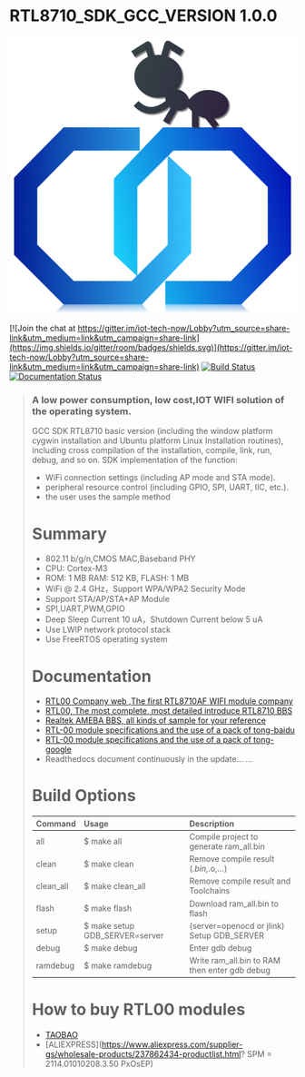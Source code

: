 # **RTL8710_SDK_GCC_VERSION 1.0.0** #

![logo_ex_new.png](docs/img/logo.png "logo")

[![Join the chat at https://gitter.im/iot-tech-now/Lobby?utm_source=share-link&utm_medium=link&utm_campaign=share-link](https://img.shields.io/gitter/room/badges/shields.svg)](https://gitter.im/iot-tech-now/Lobby?utm_source=share-link&utm_medium=link&utm_campaign=share-link)
[![Build Status](https://travis-ci.org/nodemcu/nodemcu-firmware.svg)](https://travis-ci.org/RtlduinoMan/rtlduino_gcc_version)
[![Documentation Status](https://img.shields.io/badge/docs-latest-yellow.svg?style=flat)](http://rtl8710.iot-tech-now.com/rtl8710/site/)
> 
> ### A low power consumption, low cost,IOT WIFI solution of the operating system.
>    GCC SDK RTL8710 basic version (including the window platform cygwin installation and Ubuntu platform Linux Installation routines), 
> including cross compilation of the installation, compile, link, run, debug, and so on.
> SDK implementation of the function:
> - WiFi connection settings (including AP mode and STA mode).
> - peripheral resource control (including GPIO, SPI, UART, IIC, etc.).
> - the user uses the sample method
> 
> # Summary
> - 802.11 b/g/n,CMOS MAC,Baseband PHY
> - CPU: Cortex-M3 
> - ROM: 1 MB RAM: 512 KB, FLASH: 1 MB
> - WiFi @ 2.4 GHz，Support WPA/WPA2 Security Mode 
> - Support STA/AP/STA+AP Module
> - SPI,UART,PWM,GPIO 
> - Deep Sleep Current  10 uA，Shutdown Current below 5 uA 
> - Use LWIP network protocol stack
> - Use FreeRTOS operating system
> 
> 
> # Documentation
> - [RTL00 Company web ,The first RTL8710AF WIFI module company](http://www.iot-tech-now.com)
> - [RTL00, The most complete, most detailed introduce RTL8710 BBS](http://bbs.iot-tech-now.com)
> - [Realtek AMEBA BBS, all kinds of sample for your reference](http://www.amebaiot.com.cn/en/)
> - [RTL-00 module specifications and the use of a pack of tong-baidu](https://pan.baidu.com/s/1c24yc3u)
> - [RTL-00 module specifications and the use of a pack of tong-google](https://pan.baidu.com/s/1c24yc3u)
> - Readthedocs document continuously in the update... ...
> 
> 
> # Build Options
> | Command       |Usage          | Description  |
> | ------------- |:-------------| :-----|
> |all     | $ make all |Compile project to generate ram_all.bin |
> | clean     | $ make clean      |   Remove compile result (*.bin,*.o,…)|
> | clean_all | $ make clean_all   |   Remove compile result and Toolchains |
> | flash |  $ make flash |  Download  ram_all.bin to flash |
> |setup  | $ make setup GDB_SERVER=server   |  (server=openocd or jlink)	Setup GDB_SERVER |
> | debug |  $ make debug  |  Enter gdb debug |
> | ramdebug | $ make ramdebug   | Write ram_all.bin to RAM then enter gdb debug   |
> 
> 
> # How to buy RTL00 modules
> - [TAOBAO](https://shop144713139.taobao.com/index.htm?spm=2013.1.w5002-13891070375.2.S44Muz)
> - [ALIEXPRESS](https://www.aliexpress.com/supplier-gs/wholesale-products/237862434-productlist.html? SPM = 2114.01010208.3.50 PxOsEP)
> 